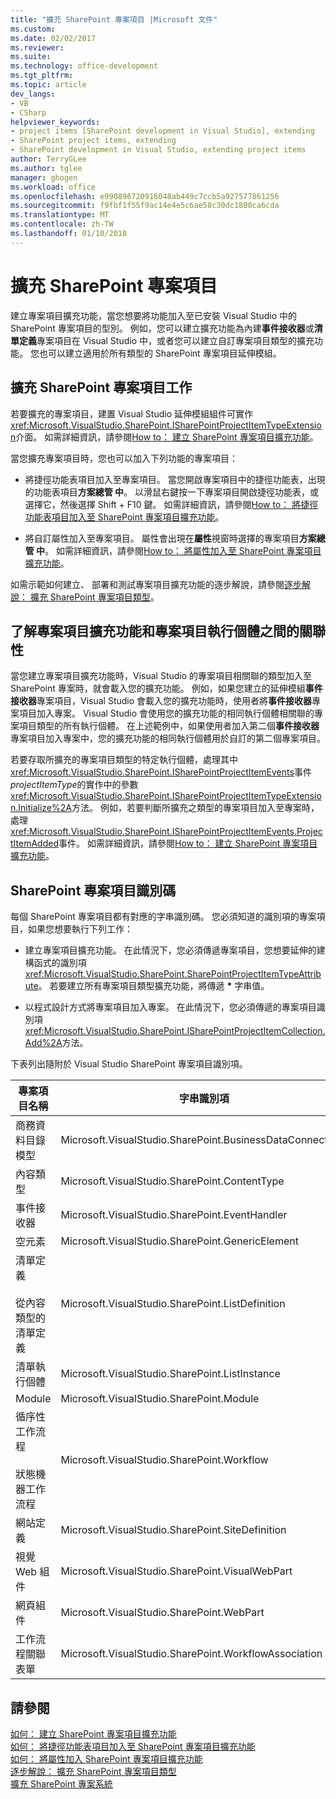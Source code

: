 ```yaml
---
title: "擴充 SharePoint 專案項目 |Microsoft 文件"
ms.custom: 
ms.date: 02/02/2017
ms.reviewer: 
ms.suite: 
ms.technology: office-development
ms.tgt_pltfrm: 
ms.topic: article
dev_langs:
- VB
- CSharp
helpviewer_keywords:
- project items [SharePoint development in Visual Studio], extending
- SharePoint project items, extending
- SharePoint development in Visual Studio, extending project items
author: TerryGLee
ms.author: tglee
manager: ghogen
ms.workload: office
ms.openlocfilehash: e990896720916048ab449c7ccb5a927577861256
ms.sourcegitcommit: f9fbf1f55f9ac14e4e5c6ae58c30dc1800ca6cda
ms.translationtype: MT
ms.contentlocale: zh-TW
ms.lasthandoff: 01/10/2018
---
```

# <a name="extending-sharepoint-project-items"></a>擴充 SharePoint 專案項目
  建立專案項目擴充功能，當您想要將功能加入至已安裝 Visual Studio 中的 SharePoint 專案項目的型別。 例如，您可以建立擴充功能為內建**事件接收器**或**清單定義**專案項目在 Visual Studio 中，或者您可以建立自訂專案項目類型的擴充功能。 您也可以建立適用於所有類型的 SharePoint 專案項目延伸模組。  
  
## <a name="tasks-for-extending-sharepoint-project-items"></a>擴充 SharePoint 專案項目工作  
 若要擴充的專案項目，建置 Visual Studio 延伸模組組件可實作<xref:Microsoft.VisualStudio.SharePoint.ISharePointProjectItemTypeExtension>介面。 如需詳細資訊，請參閱[How to： 建立 SharePoint 專案項目擴充功能](../sharepoint/how-to-create-a-sharepoint-project-item-extension.md)。  
  
 當您擴充專案項目時，您也可以加入下列功能的專案項目：  
  
-   將捷徑功能表項目加入至專案項目。 當您開啟專案項目中的捷徑功能表，出現的功能表項目**方案總管 中**。 以滑鼠右鍵按一下專案項目開啟捷徑功能表，或選擇它，然後選擇 Shift + F10 鍵。 如需詳細資訊，請參閱[How to： 將捷徑功能表項目加入至 SharePoint 專案項目擴充功能](../sharepoint/how-to-add-a-shortcut-menu-item-to-a-sharepoint-project-item-extension.md)。  
  
-   將自訂屬性加入至專案項目。 屬性會出現在**屬性**視窗時選擇的專案項目**方案總管 中**。 如需詳細資訊，請參閱[How to： 將屬性加入至 SharePoint 專案項目擴充功能](../sharepoint/how-to-add-a-property-to-a-sharepoint-project-item-extension.md)。  
  
 如需示範如何建立、 部署和測試專案項目擴充功能的逐步解說，請參閱[逐步解說： 擴充 SharePoint 專案項目類型](../sharepoint/walkthrough-extending-a-sharepoint-project-item-type.md)。  
  
## <a name="understanding-the-relationship-between-project-item-extensions-and-project-item-instances"></a>了解專案項目擴充功能和專案項目執行個體之間的關聯性  
 當您建立專案項目擴充功能時，Visual Studio 的專案項目相關聯的類型加入至 SharePoint 專案時，就會載入您的擴充功能。 例如，如果您建立的延伸模組**事件接收器**專案項目，Visual Studio 會載入您的擴充功能時，使用者將**事件接收器**專案項目加入專案。 Visual Studio 會使用您的擴充功能的相同執行個體相關聯的專案項目類型的所有執行個體。 在上述範例中，如果使用者加入第二個**事件接收器**專案項目加入專案中，您的擴充功能的相同執行個體用於自訂的第二個專案項目。  
  
 若要存取所擴充的專案項目類型的特定執行個體，處理其中<xref:Microsoft.VisualStudio.SharePoint.ISharePointProjectItemEvents>事件*projectItemType*的實作中的參數<xref:Microsoft.VisualStudio.SharePoint.ISharePointProjectItemTypeExtension.Initialize%2A>方法。 例如，若要判斷所擴充之類型的專案項目加入至專案時，處理<xref:Microsoft.VisualStudio.SharePoint.ISharePointProjectItemEvents.ProjectItemAdded>事件。 如需詳細資訊，請參閱[How to： 建立 SharePoint 專案項目擴充功能](../sharepoint/how-to-create-a-sharepoint-project-item-extension.md)。  
  
## <a name="identifiers-for-sharepoint-project-items"></a>SharePoint 專案項目識別碼  
 每個 SharePoint 專案項目都有對應的字串識別碼。 您必須知道的識別項的專案項目，如果您想要執行下列工作：  
  
-   建立專案項目擴充功能。 在此情況下，您必須傳遞專案項目，您想要延伸的建構函式的識別項<xref:Microsoft.VisualStudio.SharePoint.SharePointProjectItemTypeAttribute>。 若要建立所有專案項目類型擴充功能，將傳遞 **\*** 字串值。  
  
-   以程式設計方式將專案項目加入專案。 在此情況下，您必須傳遞的專案項目識別項<xref:Microsoft.VisualStudio.SharePoint.ISharePointProjectItemCollection.Add%2A>方法。  
  
 下表列出隨附於 Visual Studio SharePoint 專案項目識別項。  
  
|專案項目名稱|字串識別項|  
|-----------------------|-----------------------|  
|商務資料目錄模型|Microsoft.VisualStudio.SharePoint.BusinessDataConnectivity|  
|內容類型|Microsoft.VisualStudio.SharePoint.ContentType|  
|事件接收器|Microsoft.VisualStudio.SharePoint.EventHandler|  
|空元素|Microsoft.VisualStudio.SharePoint.GenericElement|  
|清單定義<br /><br /> 從內容類型的清單定義|Microsoft.VisualStudio.SharePoint.ListDefinition|  
|清單執行個體|Microsoft.VisualStudio.SharePoint.ListInstance|  
|Module|Microsoft.VisualStudio.SharePoint.Module|  
|循序性工作流程<br /><br /> 狀態機器工作流程|Microsoft.VisualStudio.SharePoint.Workflow|  
|網站定義|Microsoft.VisualStudio.SharePoint.SiteDefinition|  
|視覺 Web 組件|Microsoft.VisualStudio.SharePoint.VisualWebPart|  
|網頁組件|Microsoft.VisualStudio.SharePoint.WebPart|  
|工作流程關聯表單|Microsoft.VisualStudio.SharePoint.WorkflowAssociation|  
  
## <a name="see-also"></a>請參閱  
 [如何： 建立 SharePoint 專案項目擴充功能](../sharepoint/how-to-create-a-sharepoint-project-item-extension.md)   
 [如何： 將捷徑功能表項目加入至 SharePoint 專案項目擴充功能](../sharepoint/how-to-add-a-shortcut-menu-item-to-a-sharepoint-project-item-extension.md)   
 [如何： 將屬性加入 SharePoint 專案項目擴充功能](../sharepoint/how-to-add-a-property-to-a-sharepoint-project-item-extension.md)   
 [逐步解說： 擴充 SharePoint 專案項目類型](../sharepoint/walkthrough-extending-a-sharepoint-project-item-type.md)   
 [擴充 SharePoint 專案系統](../sharepoint/extending-the-sharepoint-project-system.md)  
  